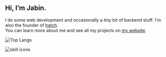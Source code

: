 ##  Hi, I’m Jabin.
I do some web development and occasionally a _tiny_ bit of backend stuff. I'm also the founder of [hatch](https://github.com/hatchdotlol).  
You can learn more about me and see all my projects on [my website](https://jab11n.tech).

![Top Langs](https://github-readme-stats.vercel.app/api/top-langs/?username=jab11n&layout=donut&theme=tokyonight)

![skill icons](https://skillicons.dev/icons?i=html,css,js,python,java,vscode,windows,ubuntu,raspberrypi,github,git,cloudflare,discord&theme=dark)
